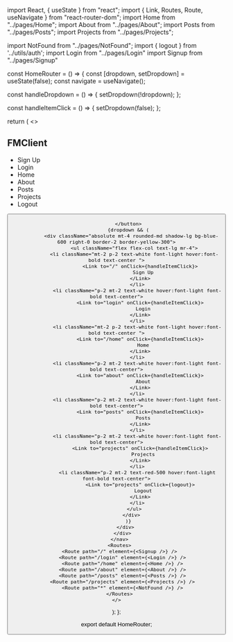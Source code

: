 import React, { useState } from "react";
import { Link, Routes, Route, useNavigate } from "react-router-dom";
import Home from "../pages/Home";
import About from "../pages/About";
import Posts from "../pages/Posts";
import Projects from "../pages/Projects";

import NotFound from "../pages/NotFound";
import { logout } from '../utils/auth';
import Login from "../pages/Login"
import Signup from "../pages/Signup"



const HomeRouter = () => {
  const [dropdown, setDropdown] = useState(false);
  const navigate = useNavigate();

  const handleDropdown = () => {
    setDropdown(!dropdown);
  };

  const handleItemClick = () => {
    setDropdown(false);
  };

  return (
    <>
      <nav className=" bg-blue-600 h-16 border-b-2 border-slate-500">
        <div className="flex justify-between w-screen items-center">
          <h1 className="text-white text-2xl font-bold ml-3">
            FMClient
          </h1>
          <div className="w-1/2"></div>
          <div className="md:flex hidden">
            <ul className="flex text-lg">
            <li className="mt-2 p-2 text-white hover:font-light font-bold text-center ">
                    <Link to="/" onClick={handleItemClick}>
                      Sign Up
                    </Link>
                  </li>
                  <li className="p-2 mt-2 text-white hover:font-light font-bold text-center">
                    <Link to="login" onClick={handleItemClick}>
                      Login
                    </Link>
                  </li>
              <li className="mt-2 p-2 text-white hover:font-light font-bold">
                <Link to="/home" onClick={handleItemClick}>
                  Home
                </Link>
              </li>
              <li className="p-2 mt-2 text-white hover:font-light font-bold">
                <Link to="about" onClick={handleItemClick}>
                  About
                </Link>
              </li>
              <li className="p-2 mt-2 text-white hover:font-light font-bold">
                <Link to="posts" onClick={handleItemClick}>
                  Posts
                </Link>
              </li>
              <li className="p-2 mt-2 text-white hover:font-light font-bold">
                <Link to="projects" onClick={handleItemClick}>
                  Projects
                </Link>
              </li>
              <li className="p-2 mt-2 text-red-500 hover:font-light font-bold">
                <Link to="projects" onClick={logout}>
                  Logout
                </Link>
              </li>
            </ul>
          </div>
          <div>
            <button
              className="text-white mt-4 relative md:hidden mr-2"
              onClick={handleDropdown}
            >
              <div className="w-8 h-1 bg-white m-1"></div>
              <div className="w-7 h-1 bg-white ml-2"></div>
        
            </button>
            {dropdown && (
              <div className="absolute mt-4 rounded-md shadow-lg bg-blue-600 right-0 border-2 border-yellow-300">
                <ul className="flex flex-col text-lg mr-4">
                <li className="mt-2 p-2 text-white font-light hover:font-bold text-center ">
                    <Link to="/" onClick={handleItemClick}>
                      Sign Up
                    </Link>
                  </li>
                  <li className="p-2 mt-2 text-white hover:font-light font-bold text-center">
                    <Link to="login" onClick={handleItemClick}>
                      Login
                    </Link>
                  </li>
                  <li className="mt-2 p-2 text-white font-light hover:font-bold text-center ">
                    <Link to="/home" onClick={handleItemClick}>
                      Home
                    </Link>
                  </li>
                  <li className="p-2 mt-2 text-white hover:font-light font-bold text-center">
                    <Link to="about" onClick={handleItemClick}>
                      About
                    </Link>
                  </li>
                  <li className="p-2 mt-2 text-white hover:font-light font-bold text-center">
                    <Link to="posts" onClick={handleItemClick}>
                      Posts
                    </Link>
                  </li>
                  <li className="p-2 mt-2 text-white hover:font-light font-bold text-center">
                    <Link to="projects" onClick={handleItemClick}>
                      Projects
                    </Link>
                  </li>
                  <li className="p-2 mt-2 text-red-500 hover:font-light font-bold text-center">
                    <Link to="projects" onClick={logout}>
                      Logout
                    </Link>
                  </li>
                </ul>
              </div>
            )}
          </div>
        </div>
      </nav>
      <Routes>
      <Route path="/" element={<Signup />} />
        <Route path="/login" element={<Login />} />
        <Route path="/home" element={<Home />} />
        <Route path="/about" element={<About />} />
        <Route path="/posts" element={<Posts />} />
        <Route path="/projects" element={<Projects />} />
        <Route path="*" element={<NotFound />} />
      </Routes>
    </>
  );
};

export default HomeRouter;
